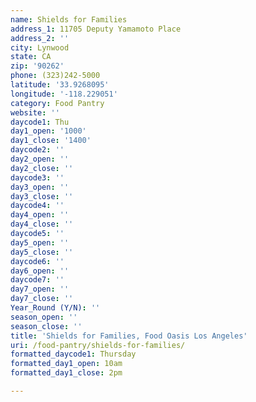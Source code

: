 ```yaml
---
name: Shields for Families
address_1: 11705 Deputy Yamamoto Place
address_2: ''
city: Lynwood
state: CA
zip: '90262'
phone: (323)242-5000
latitude: '33.9268095'
longitude: '-118.229051'
category: Food Pantry
website: ''
daycode1: Thu
day1_open: '1000'
day1_close: '1400'
daycode2: ''
day2_open: ''
day2_close: ''
daycode3: ''
day3_open: ''
day3_close: ''
daycode4: ''
day4_open: ''
day4_close: ''
daycode5: ''
day5_open: ''
day5_close: ''
daycode6: ''
day6_open: ''
daycode7: ''
day7_open: ''
day7_close: ''
Year_Round (Y/N): ''
season_open: ''
season_close: ''
title: 'Shields for Families, Food Oasis Los Angeles'
uri: /food-pantry/shields-for-families/
formatted_daycode1: Thursday
formatted_day1_open: 10am
formatted_day1_close: 2pm

---
```

